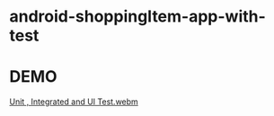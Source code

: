 # android-shoppingItem-app-with-test

# DEMO

[Unit , Integrated and UI Test.webm](https://user-images.githubusercontent.com/58876071/181484018-875352c9-36dc-4c88-8b73-ae7c8846c6b0.webm)


